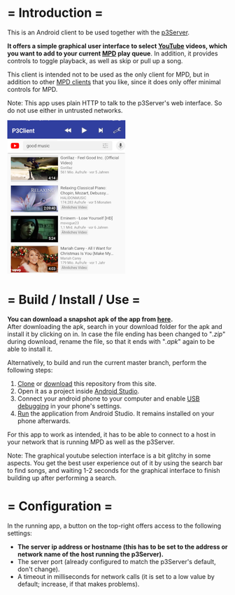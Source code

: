 
# = Introduction =

This is an Android client to be used together with the [p3Server](https://gitlab.com/kodeah/p3Server).

**It offers a simple graphical user interface to select [YouTube](https://www.youtube.com) videos, which you want to add to your current [MPD](https://www.musicpd.org/) play queue**. In addition, it provides controls to toggle playback, as well as skip or pull up a song.

This client is intended not to be used as the only client for MPD, but in addition to other [MPD clients](https://www.musicpd.org/clients/) that you like, since it does only offer minimal controls for MPD.

Note: This app uses plain HTTP to talk to the p3Server's web interface. So do not use either in untrusted networks.

![p3AndroidClient_screenshot](img/p3AndroidClient_screenshot.png "Screenshot")

# = Build / Install / Use =

**You can download a snapshot apk of the app from [here](https://gitlab.com/kodeah/release-snapshots/-/blob/master/p3AndroidClient-snapshot.apk).**  
After downloading the apk, search in your download folder for the apk and install it by clicking on in. In case the file ending has been changed to "*.zip*" during download, rename the file, so that it ends with "*.apk*" again to be able to install it. 

Alternatively, to build and run the current master branch, perform the following steps:

1) [Clone](https://www.howtogeek.com/451360/how-to-clone-a-github-repository/) or [download](https://gitlab.com/kodeah/p3Server/-/archive/master/p3Server-master.zip) this repository from this site.
2) Open it as a project inside [Android Studio](https://developer.android.com/studio/install).
3) Connect your android phone to your computer and enable [USB debugging](https://www.howtogeek.com/129728/how-to-access-the-developer-options-menu-and-enable-usb-debugging-on-android-4.2/) in your phone's settings.
4) [Run](https://developer.android.com/studio/run/) the application from Android Studio. It remains installed on your phone afterwards.

For this app to work as intended, it has to be able to connect to a host in your network that is running MPD as well as the p3Server.

Note: The graphical youtube selection interface is a bit glitchy in some aspects. You get the best user experience out of it by using the search bar to find songs, and waiting 1-2 seconds for the graphical interface to finish building up after performing a search. 

# = Configuration =

In the running app, a button on the top-right offers access to the following settings:

* **The server ip address or hostname (this has to be set to the address or network name of the host running the p3Server).**
* The server port (already configured to match the p3Server's default, don't change).
* A timeout in milliseconds for network calls (it is set to a low value by default; increase, if that makes problems).
